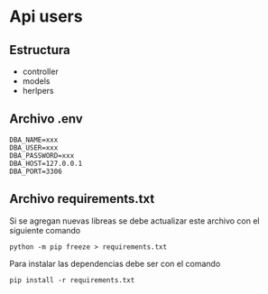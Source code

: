 # Api users

## Estructura

* controller
* models
* herlpers

## Archivo .env

```
DBA_NAME=xxx
DBA_USER=xxx
DBA_PASSWORD=xxx
DBA_HOST=127.0.0.1
DBA_PORT=3306
```
## Archivo requirements.txt

Si se agregan nuevas libreas se debe actualizar este archivo con el siguiente comando

```
python -m pip freeze > requirements.txt

```

Para instalar las dependencias debe ser con el comando

```
pip install -r requirements.txt
```